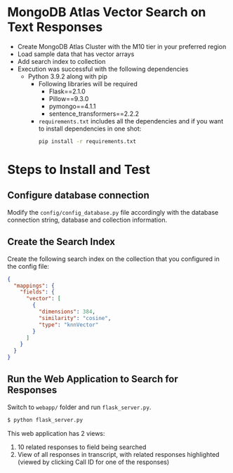 # MongoDB Atlas Vector Search on Text Responses

- Create MongoDB Atlas Cluster with the M10 tier in your preferred region
- Load sample data that has vector arrays
- Add search index to collection
- Execution was successful with the following dependencies
  - Python 3.9.2 along with pip
    - Following libraries will be required
      - Flask==2.1.0
      - Pillow==9.3.0
      - pymongo==4.1.1
      - sentence_transformers==2.2.2
    - `requirements.txt` includes all the dependencies and if you want to install dependencies in one shot:
      ```bash
      pip install -r requirements.txt
      ```



# Steps to Install and Test

## Configure database connection 

Modify the `config/config_database.py` file accordingly with the database connection string, database and collection information. 

## Create the Search Index

Create the following search index on the collection that you configured in the config file:

```json
{
  "mappings": {
    "fields": {
      "vector": [
        {
          "dimensions": 384,
          "similarity": "cosine",
          "type": "knnVector"
        }
      ]
    }
  }
}
```

## Run the Web Application to Search for Responses

Switch to `webapp/` folder and run `flask_server.py`.

```bash
$ python flask_server.py
```

This web application has 2 views: 

1. 10 related responses to field being searched
2. View of all responses in transcript, with related responses highlighted (viewed by clicking Call ID for one of the responses)




